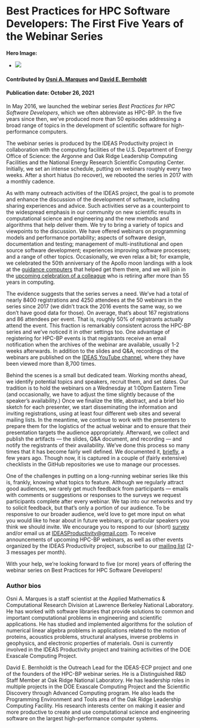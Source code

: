# Best Practices for HPC Software Developers: The First Five Years of the Webinar Series

**Hero Image:**

 - <img src='../../images/Blog_2110_HPC-BP.png ' />


#### Contributed by [Osni A. Marques](https://github.com/oamarques) and [David E. Bernholdt](https://github.com/bernhold)
#### Publication date: October 26, 2021

In May 2016, we launched the webinar series *Best Practices for HPC Software Developers*, which we often abbreviate as HPC-BP.  In the five years since then, we’ve produced more than 50 episodes addressing a broad range of topics in the development of scientific software for high-performance computers.

The webinar series is produced by the IDEAS Productivity project in collaboration with the computing facilities of the U.S. Department of Energy Office of Science: the Argonne and Oak Ridge Leadership Computing Facilities and the National Energy Research Scientific Computing Center.  Initially, we set an intense schedule, putting on webinars roughly every two weeks.  After a short hiatus (to recover), we rebooted the series in 2017 with a monthly cadence.

As with many outreach activities of the IDEAS project, the goal is to promote and enhance the discussion of the development of software, including sharing experiences and advice. Such activities serve as a counterpoint to the widespread emphasis in our community on new scientific results in computational science and engineering and the new methods and algorithms that help deliver them.  We try to bring a variety of topics and viewpoints to the discussion.  We have offered webinars on programming models and performance portability; aspects of software design, documentation and testing; management of multi-institutional and open source software development; experiences improving software processes; and a range of other topics. Occasionally, we even relax a bit; for example, we celebrated the 50th anniversary of the Apollo moon landings with a look at the [guidance computers](https://ideas-productivity.org/resources/series/hpc-best-practices-webinars/#webinar031) that helped get them there, and we will join in the [upcoming celebration of a colleague](https://ideas-productivity.org/resources/series/hpc-best-practices-webinars/#webinar058) who is retiring after more than 55 years in computing.

The evidence suggests that the series serves a need.  We’ve had a total of nearly 8400 registrations and 4250 attendees at the 50 webinars in the series since 2017 (we didn’t track the 2016 events the same way, so we don’t have good data for those).  On average, that’s about 167 registrations and 86 attendees per event. That is, roughly 50% of registrants actually attend the event.  This fraction is remarkably consistent across the HPC-BP series and we’ve noticed it in other settings too.  One advantage of registering for HPC-BP events is that registrants receive an email notification when the archives of the webinar are available, usually 1-2 weeks afterwards.  In addition to the slides and Q&A, recordings of the webinars are published on the [IDEAS YouTube channel](https://www.youtube.com/ideasproductivity), where they have been viewed more than 8,700 times.

Behind the scenes is a small but dedicated team.  Working months ahead, we identify potential topics and speakers, recruit them, and set dates.  Our tradition is to hold the webinars on a Wednesday at 1:00pm Eastern Time (and occasionally, we have to adjust the time slightly because of the speaker’s availability.)  Once we finalize the title, abstract, and a brief bio sketch for each presenter, we start disseminating the information and inviting registrations, using at least four different web sites and several mailing lists. In the meantime, we continue to work with the presenters to prepare them for the logistics of the actual webinar and to ensure that their presentation targets the audience appropriately.  Afterward, we collect and publish the artifacts — the slides, Q&A document, and recording — and notify the registrants of their availability.  We’ve done this process so many times that it has become fairly well defined.  We documented it, [briefly](https://bssw.io/items/producing-a-webinar-series), a few years ago.  Though now, it is captured in a couple of (fairly extensive) checklists in the GitHub repositories we use to manage our processes.

One of the challenges in putting on a long-running webinar series like this is, frankly, knowing what topics to feature.  Although we regularly attract good audiences, we rarely get much feedback from participants — emails with comments or suggestions or responses to the surveys we request participants complete after every webinar.  We tap into our networks and try to solicit feedback, but that’s only a portion of our audience.  To be responsive to our broader audience, we’d love to get more input on what you would like to hear about in future webinars, or particular speakers you think we should invite.  We encourage you to respond to our (short) [survey](https://docs.google.com/forms/d/1-sq1no4-W9bQVe00joJI4jUpdYs_7HHRFdAGbq8UiHE/edit) and/or email us at IDEASProductivity@gmail.com. To receive announcements of upcoming HPC-BP webinars, as well as other events organized by the IDEAS Productivity project, subscribe to our [mailing list](http://eepurl.com/cQCyJ5) (2-3 messages per month).

With your help, we’re looking forward to five (or more) years of offering the webinar series on Best Practices for HPC Software Developers!

### Author bios

Osni A. Marques is a staff scientist at the Applied Mathematics & Computational Research Division at Lawrence Berkeley National Laboratory. He has worked with software libraries that provide solutions to common and important computational problems in engineering and scientific applications. He has studied and implemented algorithms for the solution of numerical linear algebra problems in applications related to the motion of proteins, acoustics problems, structural analyses, inverse problems in geophysics, and electronic properties of materials. Osni is currently involved in the IDEAS Productivity project and training activities of the DOE Exascale Computing Project.

David E. Bernholdt is the Outreach Lead for the IDEAS-ECP project and one of the founders of the HPC-BP webinar series. He is a Distinguished R&D Staff Member at Oak Ridge National Laboratory. He has leadership roles in multiple projects in the DOE Exascale Computing Project and the Scientific Discovery through Advanced Computing program. He also leads the Programming Environment and Tools area of the Oak Ridge Leadership Computing Facility. His research interests center on making it easier and more productive to create and use computational science and engineering software on the largest high-performance computer systems.

<!---
Publish: yes
Track: community
Pinned: no
Topics: Projects and organizations, Software engineering
RSS update: 2021-10-26
--->
